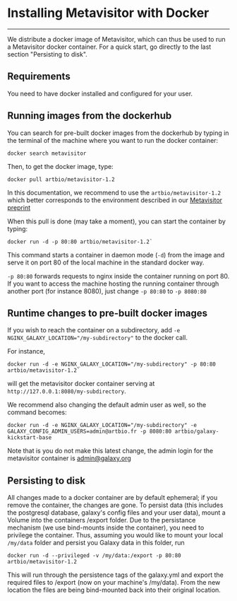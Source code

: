 # Installing Metavisitor with Docker
----

We distribute a docker image of Metavisitor, which can thus be used to run a Metavisitor docker container. For a quick start, go directly to the last section "Persisting to disk".

## Requirements
You need to have docker installed and configured for your user.

## Running images from the dockerhub
You can search for pre-built docker images from the dockerhub by typing in the terminal of the machine where you want to run the docker container:

```
docker search metavisitor
```

Then, to get the docker image, type:

```
docker pull artbio/metavisitor-1.2
```
In this documentation, we recommend to use the `artbio/metavisitor-1.2` which better corresponds to the environment described in our [Metavisitor preprint](http://dx.doi.org/10.1101/048983)

When this pull is done (may take a moment), you can start the container by typing:

```
docker run -d -p 80:80 artbio/metavisitor-1.2`
```

This command starts a container in daemon mode (`-d`) from the image and serve it on port 80 of the local machine in the standard docker way.

`-p 80:80` forwards requests to nginx inside the container running on port 80. If you want to access the machine hosting the running container through another port (for instance 8080), just change `-p 80:80` to `-p 8080:80`

## Runtime changes to pre-built docker images

If you wish to reach the container on a subdirectory, add `-e NGINX_GALAXY_LOCATION="/my-subdirectory"` to the docker call.

For instance,
```
docker run -d -e NGINX_GALAXY_LOCATION="/my-subdirectory" -p 80:80 artbio/metavisitor-1.2`
```

will get the metavisitor docker container serving at `http://127.0.0.1:8080/my-subdirectory`.

We recommend also changing the default admin user as well, so the command becomes:
```
docker run -d -e NGINX_GALAXY_LOCATION="/my-subdirectory" -e GALAXY_CONFIG_ADMIN_USERS=admin@artbio.fr -p 8080:80 artbio/galaxy-kickstart-base
```
Note that is you do not make this latest change, the admin login for the metavisitor container is admin@galaxy.org

## Persisting to disk

All changes made to a docker container are by default ephemeral; if you remove the container, the changes are gone.
To persist data (this includes the postgresql database, galaxy's config files and your user data), mount a Volume into
the containers /export folder.
Due to the persistance mechanism (we use bind-mounts inside the container), you need to privilege the container.
Thus, assuming you would like to mount your local `/my/data` folder and persist you Galaxy data in this folder, run
```
docker run -d --privileged -v /my/data:/export -p 80:80 artbio/metavisitor-1.2
```
This will run through the persistence tags of the galaxy.yml and export the required files to /export (now on your machine's /my/data).
From the new location the files are being bind-mounted back into their original location.
